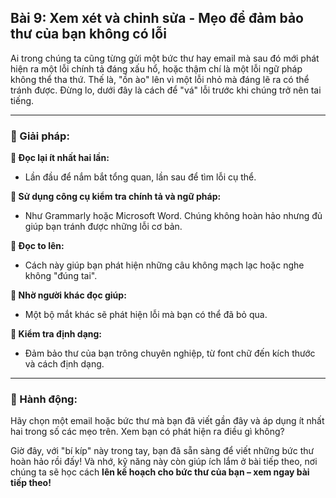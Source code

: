 ## Bài 9: Xem xét và chỉnh sửa - Mẹo để đảm bảo thư của bạn không có lỗi

Ai trong chúng ta cũng từng gửi một bức thư hay email mà sau đó mới phát hiện ra một lỗi chính tả đáng xấu hổ, hoặc thậm chí là một lỗi ngữ pháp không thể tha thứ. Thế là, "ồn ào" lên vì một lỗi nhỏ mà đáng lẽ ra có thể tránh được. Đừng lo, dưới đây là cách để "vá" lỗi trước khi chúng trở nên tai tiếng.

---

### 📌 Giải pháp:

**🔹 Đọc lại ít nhất hai lần:**
- Lần đầu để nắm bắt tổng quan, lần sau để tìm lỗi cụ thể. 

**🔹 Sử dụng công cụ kiểm tra chính tả và ngữ pháp:**
- Như Grammarly hoặc Microsoft Word. Chúng không hoàn hảo nhưng đủ giúp bạn tránh được những lỗi cơ bản.

**🔹 Đọc to lên:**
- Cách này giúp bạn phát hiện những câu không mạch lạc hoặc nghe không "đúng tai".

**🔹 Nhờ người khác đọc giúp:**
- Một bộ mắt khác sẽ phát hiện lỗi mà bạn có thể đã bỏ qua.

**🔹 Kiểm tra định dạng:**
- Đảm bảo thư của bạn trông chuyên nghiệp, từ font chữ đến kích thước và cách định dạng.

---

### 🚀 Hành động:

Hãy chọn một email hoặc bức thư mà bạn đã viết gần đây và áp dụng ít nhất hai trong số các mẹo trên. Xem bạn có phát hiện ra điều gì không?

Giờ đây, với "bí kíp" này trong tay, bạn đã sẵn sàng để viết những bức thư hoàn hảo rồi đấy! Và nhớ, kỹ năng này còn giúp ích lắm ở bài tiếp theo, nơi chúng ta sẽ học cách **lên kế hoạch cho bức thư của bạn – xem ngay bài tiếp theo!**